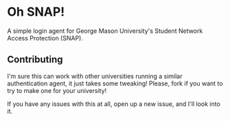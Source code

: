 Oh SNAP!
========

A simple login agent for George Mason University's Student Network Access Protection (SNAP).

Contributing
------------

I'm sure this can work with other universities running a similar authentication
agent, it just takes some tweaking! Please, fork if you want to try to make one
for your university! 

If you have any issues with this at all, open up a new issue, and I'll look
into it.
